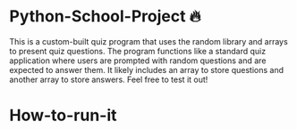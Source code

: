 # Python-School-Project 🔥
This is a custom-built quiz program that uses the random library and arrays to present quiz questions. The program functions like a standard quiz application where users are prompted with random questions and are expected to answer them. It likely includes an array to store questions and another array to store answers. Feel free to test it out!

# How-to-run-it
